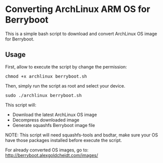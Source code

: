 # Converting ArchLinux ARM OS for Berryboot
This is a simple bash script to download and convert ArchLinux OS image for Berryboot.
<h2>Usage</h2>
First, allow to execute the script by change the permission:
<pre>chmod +x archlinux_berryboot.sh</pre>
Then, simply run the script as root and select your device.
<pre>sudo ./archlinux_berryboot.sh</pre>
This script will:
<ul>
 	<li>Download the latest ArchLinux OS image</li>
 	<li>Decompress downloaded image</li> 	
 	<li>Generate squashfs Berryboot image file</li>
</ul>
NOTE: This script will need squashfs-tools and bsdtar, make sure your OS have those packages installed before execute the script.

For already converted OS images, go to: <a target="_blank" href="http://berryboot.alexgoldcheidt.com/images/">http://berryboot.alexgoldcheidt.com/images/</a>

&nbsp;
